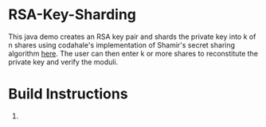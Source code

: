 # RSA-Key-Sharding

This java demo creates an RSA key pair and shards the private key into k of n shares using codahale's implementation of Shamir's secret sharing algorithm [here](https://github.com/codahale/shamir). The user can then enter k or more shares to reconstitute the private key and verify the moduli.

# Build Instructions
1.